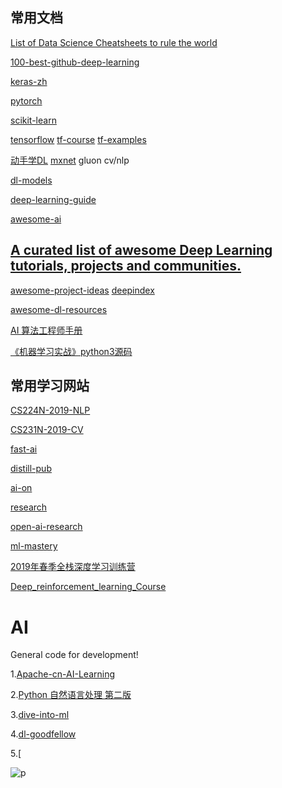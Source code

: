 ## 常用文档

[List of Data Science Cheatsheets to rule the world](https://github.com/FavioVazquez/ds-cheatsheets)

[100-best-github-deep-learning](https://meta-guide.com/software-meta-guide/100-best-github-deep-learning)

[keras-zh](https://keras.io/zh/)

[pytorch](https://pytorch.apachecn.org/docs/1.0/#/)

[scikit-learn](https://sklearn.apachecn.org/)

[tensorflow](https://tensorflow.juejin.im/get_started/)  [tf-course](https://github.com/machinelearningmindset/TensorFlow-Course) [tf-examples](https://github.com/aymericdamien/TensorFlow-Examples)

[动手学DL](https://zh.gluon.ai/index.html) [mxnet](http://mxnet.incubator.apache.org/)  gluon cv/nlp

[dl-models](https://github.com/rasbt/deeplearning-models)

[deep-learning-guide](https://github.com/sannykim/deep-learning-guide)

[awesome-ai](https://github.com/owainlewis/awesome-artificial-intelligence)

## [A curated list of awesome Deep Learning tutorials, projects and communities.](https://github.com/ChristosChristofidis/awesome-deep-learning)

[awesome-project-ideas](https://github.com/NirantK/awesome-project-ideas)   [deepindex](https://deepindex.org/)

[awesome-dl-resources](https://github.com/endymecy/awesome-deeplearning-resources)

[AI 算法工程师手册](http://www.huaxiaozhuan.com/)

[《机器学习实战》python3源码](https://github.com/wzy6642/Machine-Learning-in-Action-Python3)

## 常用学习网站

[CS224N-2019-NLP](https://github.com/zhanlaoban/CS224N-Stanford-Winter-2019/)

[CS231N-2019-CV](http://cs231n.github.io/)

[fast-ai](https://course.fast.ai/)

[distill-pub](https://distill.pub/)

[ai-on](https://ai-on.org/)

[research](http://ruder.io/requests-for-research/)

[open-ai-research](https://openai.com/blog/requests-for-research-2/)

[ml-mastery](https://machinelearningmastery.com/)

[2019年春季全栈深度学习训练营](https://fullstackdeeplearning.com/)

[Deep_reinforcement_learning_Course](https://simoninithomas.github.io/Deep_reinforcement_learning_Course/)

# AI
General code for development!

1.[Apache-cn-AI-Learning](https://github.com/apachecn/AiLearning)

2.[Python 自然语言处理 第二版](https://usyiyi.github.io/nlp-py-2e-zh/)

3.[dive-into-ml](https://github.com/hangtwenty/dive-into-machine-learning)

4.[dl-goodfellow](https://github.com/exacity/deeplearningbook-chinese)

5.[



![p](https://img2018.cnblogs.com/blog/1011838/201812/1011838-20181220213410538-162102529.png)


